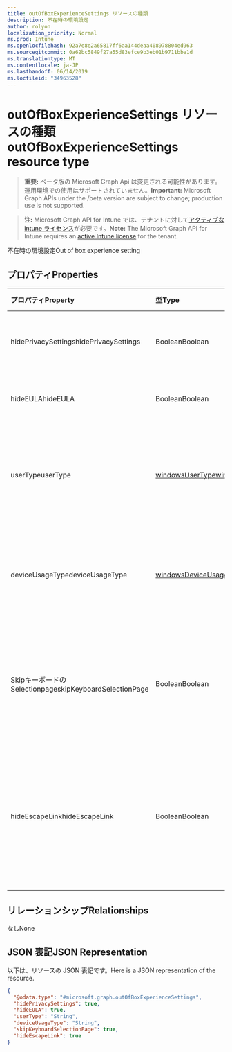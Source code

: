 ```yaml
---
title: outOfBoxExperienceSettings リソースの種類
description: 不在時の環境設定
author: rolyon
localization_priority: Normal
ms.prod: Intune
ms.openlocfilehash: 92a7e8e2a65817ff6aa144deaa408978804ed963
ms.sourcegitcommit: 0a62bc5849f27a55d83efce9b3eb01b9711bbe1d
ms.translationtype: MT
ms.contentlocale: ja-JP
ms.lasthandoff: 06/14/2019
ms.locfileid: "34963528"
---
```

# <a name="outofboxexperiencesettings-resource-type"></a><span data-ttu-id="6c32a-103">outOfBoxExperienceSettings リソースの種類</span><span class="sxs-lookup"><span data-stu-id="6c32a-103">outOfBoxExperienceSettings resource type</span></span>

> <span data-ttu-id="6c32a-104">**重要:** ベータ版の Microsoft Graph Api は変更される可能性があります。運用環境での使用はサポートされていません。</span><span class="sxs-lookup"><span data-stu-id="6c32a-104">**Important:** Microsoft Graph APIs under the /beta version are subject to change; production use is not supported.</span></span>

> <span data-ttu-id="6c32a-105">**注:** Microsoft Graph API for Intune では、テナントに対して[アクティブな intune ライセンス](https://go.microsoft.com/fwlink/?linkid=839381)が必要です。</span><span class="sxs-lookup"><span data-stu-id="6c32a-105">**Note:** The Microsoft Graph API for Intune requires an [active Intune license](https://go.microsoft.com/fwlink/?linkid=839381) for the tenant.</span></span>

<span data-ttu-id="6c32a-106">不在時の環境設定</span><span class="sxs-lookup"><span data-stu-id="6c32a-106">Out of box experience setting</span></span>

## <a name="properties"></a><span data-ttu-id="6c32a-107">プロパティ</span><span class="sxs-lookup"><span data-stu-id="6c32a-107">Properties</span></span>
|<span data-ttu-id="6c32a-108">プロパティ</span><span class="sxs-lookup"><span data-stu-id="6c32a-108">Property</span></span>|<span data-ttu-id="6c32a-109">型</span><span class="sxs-lookup"><span data-stu-id="6c32a-109">Type</span></span>|<span data-ttu-id="6c32a-110">説明</span><span class="sxs-lookup"><span data-stu-id="6c32a-110">Description</span></span>|
|:---|:---|:---|
|<span data-ttu-id="6c32a-111">hidePrivacySettings</span><span class="sxs-lookup"><span data-stu-id="6c32a-111">hidePrivacySettings</span></span>|<span data-ttu-id="6c32a-112">Boolean</span><span class="sxs-lookup"><span data-stu-id="6c32a-112">Boolean</span></span>|<span data-ttu-id="6c32a-113">ユーザーのプライバシー設定を表示または非表示にする</span><span class="sxs-lookup"><span data-stu-id="6c32a-113">Show or hide privacy settings to user</span></span>|
|<span data-ttu-id="6c32a-114">hideEULA</span><span class="sxs-lookup"><span data-stu-id="6c32a-114">hideEULA</span></span>|<span data-ttu-id="6c32a-115">Boolean</span><span class="sxs-lookup"><span data-stu-id="6c32a-115">Boolean</span></span>|<span data-ttu-id="6c32a-116">ユーザーに EULA を表示または非表示にする</span><span class="sxs-lookup"><span data-stu-id="6c32a-116">Show or hide EULA to user</span></span>|
|<span data-ttu-id="6c32a-117">userType</span><span class="sxs-lookup"><span data-stu-id="6c32a-117">userType</span></span>|[<span data-ttu-id="6c32a-118">windowsUserType</span><span class="sxs-lookup"><span data-stu-id="6c32a-118">windowsUserType</span></span>](../resources/intune-enrollment-windowsusertype.md)|<span data-ttu-id="6c32a-119">ユーザーの種類。</span><span class="sxs-lookup"><span data-stu-id="6c32a-119">Type of user.</span></span> <span data-ttu-id="6c32a-120">可能な値は、`administrator`、`standard` です。</span><span class="sxs-lookup"><span data-stu-id="6c32a-120">Possible values are: `administrator`, `standard`.</span></span>|
|<span data-ttu-id="6c32a-121">deviceUsageType</span><span class="sxs-lookup"><span data-stu-id="6c32a-121">deviceUsageType</span></span>|[<span data-ttu-id="6c32a-122">windowsDeviceUsageType</span><span class="sxs-lookup"><span data-stu-id="6c32a-122">windowsDeviceUsageType</span></span>](../resources/intune-enrollment-windowsdeviceusagetype.md)|<span data-ttu-id="6c32a-123">AAD 参加認証の種類。</span><span class="sxs-lookup"><span data-stu-id="6c32a-123">AAD join authentication type.</span></span> <span data-ttu-id="6c32a-124">可能な値は、`singleUser`、`shared` です。</span><span class="sxs-lookup"><span data-stu-id="6c32a-124">Possible values are: `singleUser`, `shared`.</span></span>|
|<span data-ttu-id="6c32a-125">Skipキーボードの Selectionpage</span><span class="sxs-lookup"><span data-stu-id="6c32a-125">skipKeyboardSelectionPage</span></span>|<span data-ttu-id="6c32a-126">Boolean</span><span class="sxs-lookup"><span data-stu-id="6c32a-126">Boolean</span></span>|<span data-ttu-id="6c32a-127">設定されている場合は、言語と地域が設定されている場合は、キーボードの選択ページをスキップします。</span><span class="sxs-lookup"><span data-stu-id="6c32a-127">If set, then skip the keyboard selection page if Language and Region are set</span></span>|
|<span data-ttu-id="6c32a-128">hideEscapeLink</span><span class="sxs-lookup"><span data-stu-id="6c32a-128">hideEscapeLink</span></span>|<span data-ttu-id="6c32a-129">Boolean</span><span class="sxs-lookup"><span data-stu-id="6c32a-129">Boolean</span></span>|<span data-ttu-id="6c32a-130">True に設定されている場合、ユーザーは別のアカウントを使用してサインインすることはできません (会社のサインイン時)。</span><span class="sxs-lookup"><span data-stu-id="6c32a-130">If set to true, then the user can't start over with different account, on company sign-in</span></span>|

## <a name="relationships"></a><span data-ttu-id="6c32a-131">リレーションシップ</span><span class="sxs-lookup"><span data-stu-id="6c32a-131">Relationships</span></span>
<span data-ttu-id="6c32a-132">なし</span><span class="sxs-lookup"><span data-stu-id="6c32a-132">None</span></span>

## <a name="json-representation"></a><span data-ttu-id="6c32a-133">JSON 表記</span><span class="sxs-lookup"><span data-stu-id="6c32a-133">JSON Representation</span></span>
<span data-ttu-id="6c32a-134">以下は、リソースの JSON 表記です。</span><span class="sxs-lookup"><span data-stu-id="6c32a-134">Here is a JSON representation of the resource.</span></span>
<!-- {
  "blockType": "resource",
  "@odata.type": "microsoft.graph.outOfBoxExperienceSettings"
}
-->
``` json
{
  "@odata.type": "#microsoft.graph.outOfBoxExperienceSettings",
  "hidePrivacySettings": true,
  "hideEULA": true,
  "userType": "String",
  "deviceUsageType": "String",
  "skipKeyboardSelectionPage": true,
  "hideEscapeLink": true
}
```





